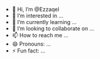 - 👋 Hi, I’m @Ezzaqel
- 👀 I’m interested in ...
- 🌱 I’m currently learning ...
- 💞️ I’m looking to collaborate on ...
- 📫 How to reach me ...
- 😄 Pronouns: ...
- ⚡ Fun fact: ...

<!---
Ezzaqel/Ezzaqel is a ✨ special ✨ repository because its `README.md` (this file) appears on your GitHub profile.
You can click the Preview link to take a look at your changes.
--->
